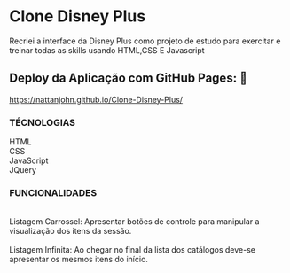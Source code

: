 <h1>Clone Disney Plus</h1>

<p>Recriei a interface da Disney Plus como projeto de estudo para exercitar e  treinar todas as skills usando HTML,CSS E Javascript
 
## Deploy da Aplicação com GitHub Pages: :dash:
https://nattanjohn.github.io/Clone-Disney-Plus/
  
<h3>TÉCNOLOGIAS</h3>
  HTML</br>
  CSS</br>
  JavaScript</br>
  JQuery

<h3>FUNCIONALIDADES</h3></br>
Listagem Carrossel: Apresentar botões de controle para manipular a visualização dos itens da sessão.</br></br>
Listagem Infinita: Ao chegar no final da lista dos catálogos deve-se apresentar os mesmos itens do início.</br></br>
